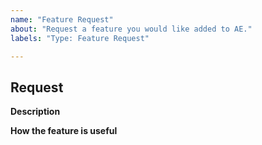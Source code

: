 ```yaml
---
name: "Feature Request"
about: "Request a feature you would like added to AE."
labels: "Type: Feature Request"

---
```


<!--

Do not write inside the arrows as it will be hidden!

1.  Check whether it has already been requested or added.
     You can search the issue tracker to see if what you want has already 
     been requested and/or added to the plugin.

2.  Only put ONE feature request per issue. This helps us keep track of things.

3.  Fully fill out the template.

-->



## Request

**Description**
<!-- A detailed description of what you would like added. -->

**How the feature is useful**
<!-- How what you requested will benefit players and server owners. -->
